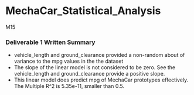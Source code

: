 # MechaCar_Statistical_Analysis
M15

### Deliverable 1 Written Summary

- vehicle_length and ground_clearance provided a non-random about of variance to the mpg values in the the dataset
- The slope of the linear model is not considered to be zero. See the vehicle_length and ground_clearance provide a positive slope.
- This linear model does predict mpg of MechaCar prototypes effectively. The Multiple R^2 is 5.35e-11, smaller than 0.5.
